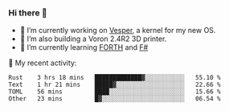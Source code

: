 ### Hi there 👋

<!--
**berkus/berkus** is a ✨ _special_ ✨ repository because its `README.md` (this file) appears on your GitHub profile.

Here are some ideas to get you started:

- 🔭 I’m currently working on ...
- 🌱 I’m currently learning ...
- 👯 I’m looking to collaborate on ...
- 🤔 I’m looking for help with ...
- 💬 Ask me about ...
- 📫 How to reach me: ...
- 😄 Pronouns: ...
- ⚡ Fun fact: ...
-->

- 🔭 I’m currently working on [Vesper](https://github.com/metta-systems/vesper), a kernel for my new OS.
- 🔭 I’m also building a Voron 2.4R2 3D printer.
- 🌱 I’m currently learning [FORTH](http://forth.com/starting-forth/) and [F#](https://fsharpforfunandprofit.com/)

💼 My recent activity:

<!--START_SECTION:waka-->

```text
Rust    3 hrs 18 mins   █████████████▓░░░░░░░░░░░   55.10 %
Text    1 hr 21 mins    █████▓░░░░░░░░░░░░░░░░░░░   22.66 %
TOML    56 mins         ████░░░░░░░░░░░░░░░░░░░░░   15.66 %
Other   23 mins         █▓░░░░░░░░░░░░░░░░░░░░░░░   06.54 %
```

<!--END_SECTION:waka-->
